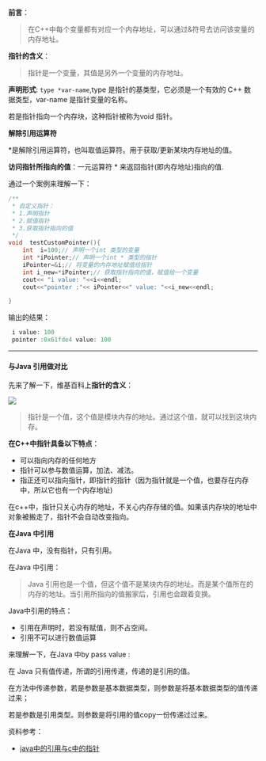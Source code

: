 **前言**：
>在C++中每个变量都有对应一个内存地址，可以通过&符号去访问该变量的内存地址。

**指针的含义**：

>指针是一个变量，其值是另外一个变量的内存地址。

**声明形式**:
`type *var-name`,type 是指针的基类型，它必须是一个有效的 C++ 数据类型，var-name 是指针变量的名称。

若是指针指向一个内存块，这种指针被称为void 指针。



**解除引用运算符**

*是解除引用运算符，也叫取值运算符。用于获取/更新某块内存地址的值。

**访问指针所指向的值**：一元运算符 * 来返回指针(即内存地址)指向的值.



通过一个案例来理解一下：
```c++
/**
 * 自定义指针：
 * 1.声明指针
 * 2.赋值指针
 * 3.获取指针指向的值
 */
void  testCustomPointer(){
    int  i=100;// 声明一个int 类型的变量
    int *iPointer;// 声明一个int * 类型的指针
    iPointer=&i;// 将变量的内存地址赋值给指针
    int i_new=*iPointer;// 获取指针指向的值，赋值给一个变量
    cout<< "i value: "<<i<<endl;
    cout<<"pointer :"<< iPointer<<" value: "<<i_new<<endl;

}
```
输出的结果：
```c++
 i value: 100
 pointer :0x61fde4 value: 100
```



--------------

#### **与Java 引用做对比**

先来了解一下，维基百科上**指针的含义**：

![](https://user-gold-cdn.xitu.io/2018/5/27/163a06043e9efb17?imageView2/0/w/1280/h/960/format/webp/ignore-error/1)

>指针是一个值，这个值是模块内存的地址。通过这个值，就可以找到这块内存。

**在C++中指针具备以下特点**：

- 可以指向内存的任何地方
- 指针可以参与数值运算，加法、减法。
- 指正还可以指向指针，即指针的指针（因为指针就是一个值，也要存在内存中，所以它也有一个内存地址)

在c++中，指针只关心内存的地址，不关心内存存储的值。如果该内存块的地址中对象被搬走了，指针不会自动改变指向。

**在Java 中引用**

在Java 中，没有指针，只有引用。

在Java 中引用：

> Java 引用也是一个值，但这个值不是某块内存的地址。而是某个值所在的内存的地址。当引用所指向的值搬家后，引用也会跟着变换。

Java中引用的特点：

- 引用在声明时，若没有赋值，则不占空间。
- 引用不可以进行数值运算

来理解一下，在Java 中by pass value :

在 Java 只有值传递，所谓的引用传递，传递的是引用的值。

在方法中传递参数，若是参数是基本数据类型，则参数是将基本数据类型的值传递过来；

若是参数是引用类型。则参数是将引用的值copy一份传递过过来。



资料参考：

- [java中的引用与c中的指针](https://juejin.cn/post/6844903613253287943)